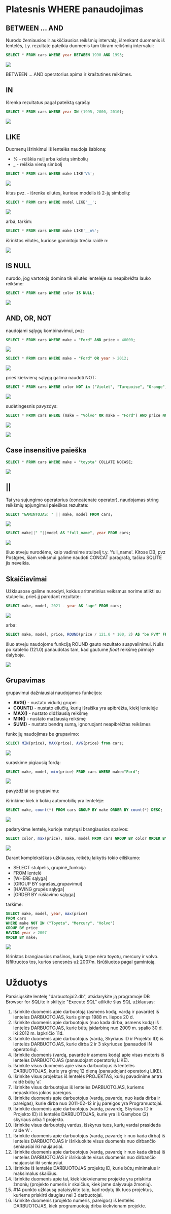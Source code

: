 # Platesnis WHERE panaudojimas
## BETWEEN ... AND

Nurodo žemiausios ir aukščiausios
reikšmių intervalą, išrenkant duomenis iš lentelės, t.y. rezultate
pateikia duomenis tam tikram reikšmių intervalui:

```sql
SELECT * FROM cars WHERE year BETWEEN 1990 AND 1993;
```

![](between.png)

BETWEEN ... AND operatorius apima ir kraštutines reikšmes.

## IN

Išrenka rezultatus pagal pateiktą sąrašą:
```sql
SELECT * FROM cars WHERE year IN (1995, 2000, 2010);
```
![](in.png)

## LIKE

Duomenų išrinkimui iš lentelės naudoja šabloną:
* % - reiškia nulį arba keletą simbolių
* _ - reiškia vieną simbolį

```sql
SELECT * FROM cars WHERE make LIKE'V%';
```

![](like1.png)

kitas pvz. - išrenka eilutes, kuriose modelis iš 2-jų simbolių:

```sql
SELECT * FROM cars WHERE model LIKE'__';
```
![](like2.png)

arba, tarkim:

```sql
SELECT * FROM cars WHERE make LIKE'__n%';
```
išrinktos eilutės, kuriose gamintojo trečia raidė n:

![](like3.png)

## IS NULL

nurodo, jog vartotoją domina tik eilutės lentelėje su
neapibrėžta lauko reikšme:

```sql
SELECT * FROM cars WHERE color IS NULL;
```
![](isnull.png)

## AND, OR, NOT

naudojami sąlygų kombinavimui, pvz:

```sql
SELECT * FROM cars WHERE make = "Ford" AND price > 40000;
```

![](andor1.png)

```sql
SELECT * FROM cars WHERE make = "Ford" OR year > 2012;
```

![](andor2.png)

prieš kiekvieną sąlygą galima naudoti NOT:

```sql
SELECT * FROM cars WHERE color NOT in ("Violet", "Turquoise", "Orange", "Crimson", "Puce");
```

![](not.png)

sudėtingesnis pavyzdys:

```sql
SELECT * FROM cars WHERE (make = "Volvo" OR make = "Ford") AND price NOT BETWEEN 10000 AND 50000;
```
![](orandnot.png)


![](sql_pirmenybes.png)


## Case insensitive paieška

```sql
SELECT * FROM cars WHERE make = "toyota" COLLATE NOCASE;
```

![](nocase.png)

## ||

Tai yra sujungimo operatorius (concatenate operator), naudojamas string reikšmių apjungimui paieškos rezultate:

```sql
SELECT "GAMINTOJAS: " || make, model FROM cars;
```
![](concat1.png)

```sql
SELECT make||" "||model AS "full_name", year FROM cars;
```
![](concat2.png)

šiuo atveju nurodėme, kaip vadinsime stulpelį t.y. 'full_name'. 
Kitose DB, pvz Postgres, šiam veiksmui galime naudoti CONCAT paragrafą, tačiau SQLITE jis neveikia. 

## Skaičiavimai

Užklausose galime nurodyti, kokius aritmetinius veiksmus norime atlikti su stulpeliu, prieš jį parodant rezultate:

```sql
SELECT make, model, 2021 - year AS "age" FROM cars;
```
![](age.png)

arba:

```sql
SELECT make, model, price, ROUND(price / 121.0 * 100, 2) AS "be PVM" FROM cars;
```
šiuo atveju naudojome funkciją ROUND gauto rezultato suapvalinimui. Nulis po kablelio (121.0) panaudotas tam, kad gautume *float* reikšmę pirmoje dalyboje.

![](be_pvm.png)

## Grupavimas

grupavimui dažniausiai naudojamos funkcijos:
* **AVG()** - nustato vidurkį grupei
* **COUNT()** - nustato eilučių, kurių išraiška yra apibrėžta, kiekį lentelėje
* **MAX()** - nustato didžiausią reikšmę
* **MIN()** - nustato mažiausią reikšmę
* **SUM()** - nustato bendrą sumą, ignoruojant neapibrėžtas reikšmes

funkcijų naudojimas be grupavimo:
```sql
SELECT MIN(price), MAX(price), AVG(price) from cars;
```
![](minmaxavg.png)

suraskime pigiausią fordą:
```sql
SELECT make, model, min(price) FROM cars WHERE make="Ford";
```

![](cheapest_ford.png)

pavyzdžiai su grupavimu:

išrinkime kiek ir kokių automobilių yra lentelėje:
```sql
SELECT make, count(*) FROM cars GROUP BY make ORDER BY count(*) DESC;
```

![](countmake.png)

padarykime lentelę, kurioje matytųsi brangiausios spalvos:

```sql
SELECT color, max(price), make, model FROM cars GROUP BY color ORDER BY price DESC;
```

![](expensivecolors.png)

Darant kompleksiškas užklausas, reikėtų laikytis tokio eiliškumo:

* SELECT stulpelis, grupinė_funkcija
* FROM lentelė
* [WHERE sąlyga]
* [GROUP BY sąrašas_grupavimui]
* [HAVING grupės sąlyga]
* [ORDER BY rūšiavimo sąlyga]

tarkime:

```sql
SELECT make, model, year, max(price)
FROM cars
WHERE make NOT IN ("Toyota", "Mercury", "Volvo")
GROUP BY price
HAVING year > 2007
ORDER BY make;
```

![](kompleksine.png)

Išrinktos brangiausios mašinos, kurių tarpe nėra toyotų, mercury ir volvo. Išfiltruotos tos, kurios senesnės už 2007m. Išrūšiuotos pagal gamintoją.

# Užduotys

Parsisiųskite lentelę "darbuotojai2.db", atsidarykite ją programoje DB Browser for SQLite ir skiltyje "Execute SQL" atlikite šias SQL užklausas:

1. Išrinkite duomenis apie darbuotoją (asmens kodą, vardą ir pavarde) iš lenteles DARBUOTOJAS, kuris gimęs 1988 m. liepos 20 d.
2. Išrinkite duomenis apie darbuotojus (nuo kada dirba, asmens kodą) iš lentelės DARBUOTOJAS, kurie būtų įsidarbinę nuo 2009 m. spalio 30 d. iki 2012 m. lapkričio 11d.
3. Išrinkite duomenis apie darbuotojus (vardą, Skyriaus ID ir Projekto ID) iš lentelės DARBUOTOJAS, kurie dirba 2 ir 3 skyriuose (panaudoti IN operatorių).
4. Išrinkite duomenis (vardą, pavarde ir asmens kodą) apie visas moteris iš lentelės DARBUOTOJAS (panaudojant operatorių LIKE).
5. Išrinkite visus duomenis apie visus darbuotojus iš lentelės DARBUOTOJAS, kurie yra gimę 12 dieną (panaudojant operatorių LIKE).
6. Išrinkite visus projektus iš lentelės PROJEKTAS, kurių pavadinime antra raidė būtų ‘a’.
7. Išrinkite visus darbuotojus iš lentelės DARBUOTOJAS, kuriems nepaskirtos jokios pareigos.
8. Išrinkite duomenis apie darbuotojus (vardą, pavarde, nuo kada dirba ir pareigas), kurie dirba nuo 2011-02-12 ir jų pareigos yra Programuotojai.
9. Išrinkite duomenis apie darbuotojus (vardą, pavardę, Skyriaus ID ir Projekto ID) iš lentelės DARBUOTOJAS, kurie yra iš Gamybos (2) skyriaus arba 1 projekto.
10. Išrinkite visus darbuotojų vardus, išskyrus tuos, kurių vardai prasideda raide ‘A’ .
11. Išrinkite duomenis apie darbuotojus (vardą, pavardę ir nuo kada dirba) iš lentelės DARBUOTOJAS ir išrikiuokite visus duomenis nuo dirbančio seniausiai iki naujausiai.
12. Išrinkite duomenis apie darbuotojus (vardą, pavardę ir nuo kada dirba) iš lentelės DARBUOTOJAS ir išrikiuokite visus duomenis nuo dirbančio naujausiai iki seniausiai.
13. Išrinkite iš lentelės DARBUOTOJAS projektų ID, kurie būtų minimalus ir maksimalus skaičius.
14. Išrinkite duomenis apie tai, kiek kiekviename projekte yra priskirta žmonių (projekto numeris ir skaičius, kiek jame dalyvauja žmonių).
15. #14 punkto užklausą pataisykite taip, kad rodytų tik tuos projektus, kuriems priskirti daugiau nei 3 darbuotojai.
16. Išrinkite duomenis (projekto numeris, pareigos) iš lentelės DARBUOTOJAS, kiek programuotojų dirba kiekvienam projekte.

